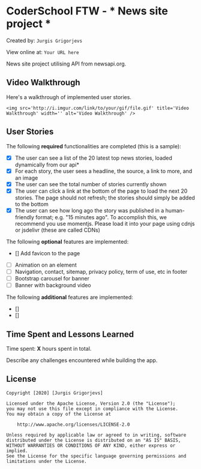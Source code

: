# CoderSchool FTW - * News site project *

Created by: `Jurgis Grigorjevs`
  
View online at: `Your URL here`
  
News site project utilising API from newsapi.org.

## Video Walkthrough

Here's a walkthrough of implemented user stories.

```
<img src='http://i.imgur.com/link/to/your/gif/file.gif' title='Video Walkthrough' width='' alt='Video Walkthrough' />
```

## User Stories

The following **required** functionalities are completed (this is a sample):

* [X] The user can see a list of the 20 latest top news stories, loaded dynamically from our api*
* [X] For each story, the user sees a headline, the source, a link to more, and an image
* [X] The user can see the total number of stories currently shown
* [X] The user can click a link at the bottom of the page to load the next 20 stories. The page should not refresh; the stories should simply be added to the bottom
* [X] The user can see how long ago the story was published in a human-friendly format; e.g. "15 minutes ago". To accomplish this, we recommend you use momentjs. Please load it into your page using cdnjs or jsdelivr (these are called CDNs)

The following **optional** features are implemented:

* [] Add favicon to the page
* [ ] Animation on an element
* [ ] Navigation, contact, sitemap, privacy policy, term of use, etc in footer
* [ ] Bootstrap carousel for banner
* [ ] Banner with background video

The following **additional** features are implemented:

* [] 
* []

## Time Spent and Lessons Learned

Time spent: **X** hours spent in total.

Describe any challenges encountered while building the app.

## License

    Copyright [2020] [Jurgis Grigorjevs]

    Licensed under the Apache License, Version 2.0 (the "License");
    you may not use this file except in compliance with the License.
    You may obtain a copy of the License at

        http://www.apache.org/licenses/LICENSE-2.0

    Unless required by applicable law or agreed to in writing, software
    distributed under the License is distributed on an "AS IS" BASIS,
    WITHOUT WARRANTIES OR CONDITIONS OF ANY KIND, either express or implied.
    See the License for the specific language governing permissions and
    limitations under the License.